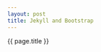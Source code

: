 ```yaml
---
layout: post
title: Jekyll and Bootstrap
---
```

<div class="container">
    {{ page.title }}
</div>